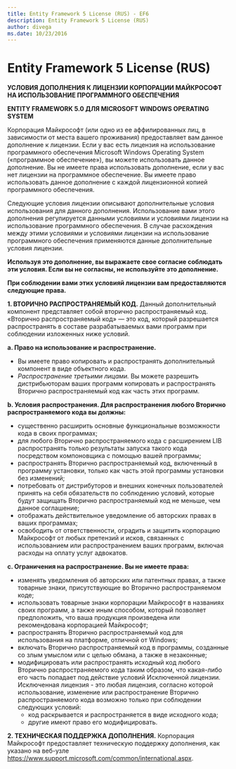 ```yaml
---
title: Entity Framework 5 License (RUS) - EF6
description: Entity Framework 5 License (RUS)
author: divega
ms.date: 10/23/2016
---
```

# Entity Framework 5 License (RUS)
**УСЛОВИЯ ДОПОЛНЕНИЯ К ЛИЦЕНЗИИ КОРПОРАЦИИ МАЙКРОСОФТ НА ИСПОЛЬЗОВАНИЕ ПРОГРАММНОГО ОБЕСПЕЧЕНИЯ**

**ENTITY FRAMEWORK 5.0 ДЛЯ MICROSOFT WINDOWS OPERATING SYSTEM**

Корпорация Майкрософт (или одно из ее аффилированных лиц, в зависимости от места вашего проживания) предоставляет вам данное дополнение к лицензии. Если у вас есть лицензия на использование программного обеспечения Microsoft Windows Operating System («программное обеспечение»), вы можете использовать данное дополнение. Вы не имеете права использовать дополнение, если у вас нет лицензии на программное обеспечение. Вы имеете право использовать данное дополнение с каждой лицензионной копией программного обеспечения.

Следующие условия лицензии описывают дополнительные условия использования для данного дополнения. Использование вами этого дополнения регулируется данными условиями и условиями лицензии на использование программного обеспечения. В случае расхождения между этими условиями и условиями лицензии на использование программного обеспечения применяются данные дополнительные условия лицензии.

**Используя это дополнение, вы выражаете свое согласие соблюдать эти условия. Если вы не согласны, не используйте это дополнение.**

**При соблюдении вами этих условияй лицензии вам предоставляются следующие права.**

**1. ВТОРИЧНО РАСПРОСТРАНЯЕМЫЙ КОД.** Данный дополнительный компонент представляет собой вторично распространяемый код. «Вторично распространяемый код» ― это код, который разрешается распространять в составе разрабатываемых вами программ при соблюдении изложенных ниже условий.

**a. Право на использование и распространение.**

-   Вы имеете право копировать и распространять дополнительный компонент в виде объектного кода.
-   *Распространение третьими лицами.* Вы можете разрешить дистрибьюторам ваших программ копировать и распространять Вторично распространяемый код как часть этих программ.

**b. Условия распространения. Для распространения любого Вторично распространяемого кода вы должны:**

-   существенно расширить основные функциональные возможности кода в своих программах;
-   для любого Вторично распространяемого кода с расширением LIB распространять только результаты запуска такого кода посредством компоновщика с помощью вашей программы;
-   распространять Вторично распространяемый код, включенный в программу установки, только как часть этой программы установки без изменений;
-   потребовать от дистрибуторов и внешних конечных пользователей принять на себя обязательств по соблюдению условий, которые будут защищать Вторично распространяемый код не меньше, чем данное соглашение;
-   отображать действительное уведомление об авторских правах в ваших программах;
-   освободить от ответственности, оградить и защитить корпорацию Майкрософт от любых претензий и исков, связанных с использованием или распространением ваших программ, включая расходы на оплату услуг адвокатов.

**c. Ограничения на распространение. Вы не имеете права:**

-   изменять уведомления об авторских или патентных правах, а также товарные знаки, присутствующие во Вторично распространяемом коде;
-   использовать товарные знаки корпорации Майкрософт в названиях своих программ, а также иным способом, который позволяет предположить, что ваша продукция произведена или рекомендована корпорацией Майкрософт;
-   распространять Вторично распространяемый код для использования на платформе, отличной от Windows;
-   включать Вторично распространяемый код в программы, созданные со злым умыслом или с целью обмана, а также в незаконные;
-   модифицировать или распространять исходный код любого Вторично распространяемого кода таким образом, что какая-либо его часть попадает под действие условий Исключенной лицензии. Исключенная лицензия - это любая лицензия, согласно которой использование, изменение или распространение Вторично распространяемого кода возможно только при соблюдении следующих условий:
    -   код раскрывается и распространяется в виде исходного кода;
    -   другие имеют право его модифицировать.

**2. ТЕХНИЧЕСКАЯ ПОДДЕРЖКА ДОПОЛНЕНИЯ.** Корпорация Майкрософт предоставляет техническую поддержку дополнения, как указано на веб-узле https://www.support.microsoft.com/common/international.aspx.
